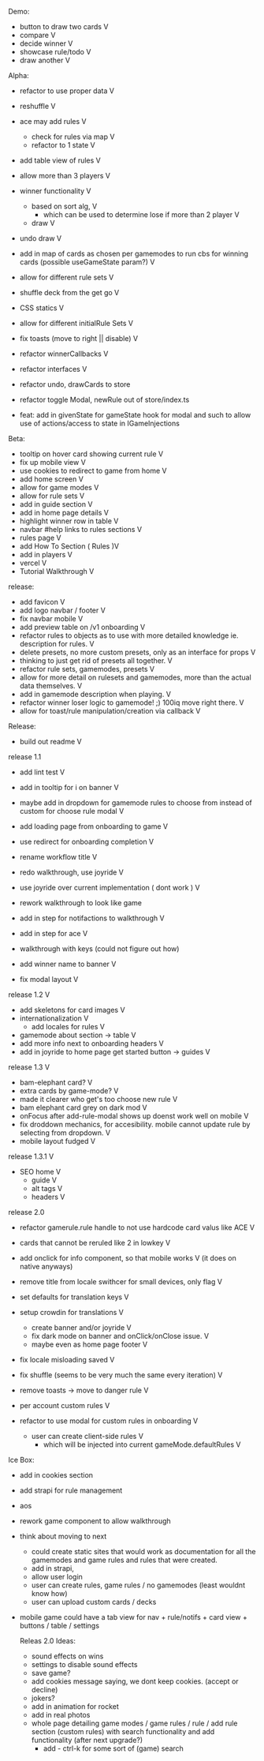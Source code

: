 Demo:
- button to draw two cards V
- compare V
- decide winner V
- showcase rule/todo V
- draw another V

Alpha:
- refactor to use proper data V
- reshuffle V
- ace may add rules V
  - check for rules via map V
  - refactor to 1 state V
- add table view of rules V
- allow more than 3 players V
- winner functionality V
  - based on sort alg, V
    - which can be used to determine lose if more than 2 player V
  - draw V
- undo draw V
- add in map of cards as chosen per gamemodes to run cbs for winning cards (possible useGameState param?) V
- allow for different rule sets V
- shuffle deck from the get go V
- CSS statics V
- allow for different initialRule Sets V
- fix toasts (move to right || disable) V
- refactor winnerCallbacks V
- refactor interfaces V

- refactor undo, drawCards to store
- refactor toggle Modal, newRule out of store/index.ts 
- feat: add in givenState for gameState hook for modal and such to allow use of actions/access to state in IGameInjections 

Beta:
- tooltip on hover card showing current rule V
- fix up mobile view V
- use cookies to redirect to game from home V
- add home screen V
- allow for game modes V
- allow for rule sets V
- add in guide section V
- add in home page details V
- highlight winner row in table  V
- navbar #help links to rules sections V
- rules page V
- add How To Section ( Rules )V
- add in players V
- vercel V
- Tutorial Walkthrough V

release:
- add favicon V
- add logo navbar / footer V
- fix navbar mobile V
- add preview table on /v1 onboarding V
- refactor rules to objects as to use with more detailed knowledge ie. description for rules. V
- delete presets, no more custom presets, only as an interface for props V
- thinking to just get rid of presets all together. V
- refactor rule sets, gamemodes, presets V
- allow for more detail on rulesets and gamemodes, more than the actual data themselves. V
- add in gamemode description when playing. V
- refactor winner loser logic to gamemode! ;) 100iq move right there. V
- allow for toast/rule manipulation/creation via callback V

Release:
- build out readme V

release 1.1
- add lint test V
- add in tooltip for i on banner V
- maybe add in dropdown for gamemode rules to choose from instead of custom for choose rule modal V

- add loading page from onboarding to game V
- use redirect for onboarding completion V
- rename workflow title V
- redo walkthrough, use joyride V
- use joyride over current implementation ( dont work ) V
- rework walkthrough to look like game
- add in step for notifactions to walkthrough V
- add in step for ace V
- walkthrough with keys (could not figure out how)
- add winner name to banner V
- fix modal layout V


release 1.2 V
- add skeletons for card images V
- internationalization V
  - add locales for rules V
- gamemode about section -> table V
- add more info next to onboarding headers V
- add in joyride to home page get started button -> guides  V
  
release 1.3 V
- bam-elephant card? V
- extra cards by game-mode? V
- made it clearer who get's too choose new rule V
- bam elephant card grey on dark mod V
- onFocus after add-rule-modal shows up doenst work well on mobile V
- fix droddown mechanics, for accesibility. mobile cannot update rule by selecting from dropdown. V
- mobile layout fudged V

release 1.3.1 V
- SEO home V
  - guide V
  - alt tags V
  - headers V

release 2.0
- refactor gamerule.rule handle to not use hardcode card valus like ACE V
- cards that cannot be reruled like 2 in lowkey V
- add onclick for info component, so that mobile works V (it does on native anyways)
- remove title from locale swithcer for small devices, only flag V
- set defaults for translation keys V

- setup crowdin for translations V
  - create banner and/or joyride V
  - fix dark mode on banner and onClick/onClose issue. V
  - maybe even as home page footer V
- fix locale misloading saved V
- fix shuffle (seems to be very much the same every iteration) V
- remove toasts -> move to danger rule V 
- per account custom rules V
- refactor to use modal for custom rules in onboarding V
  - user can create client-side rules V
    - which will be injected into current gameMode.defaultRules V



  

Ice Box:
- add in cookies section
- add strapi for rule management
- aos
- rework game component to allow walkthrough

- think about moving to next 
  - could create static sites that would work as documentation for all the gamemodes and game rules and rules that were created.
  - add in strapi, 
  - allow user login
  - user can create rules, game rules / no gamemodes (least wouldnt know how)
  - user can upload custom cards / decks
- mobile game could have a tab view for nav + rule/notifs + card view + buttons / table / settings 

  Releas 2.0 Ideas:
  - sound effects on wins
  - settings to disable sound effects
  - save game?
  - add cookies message saying, we dont keep cookies. (accept or decline)
  - jokers?
  - add in animation for rocket
  - add in real photos
  - whole page detailing game modes / game rules / rule / add rule section (custom rules) with search functionality and add functionality (after next upgrade?)
    - add - ctrl-k for some sort of (game) search